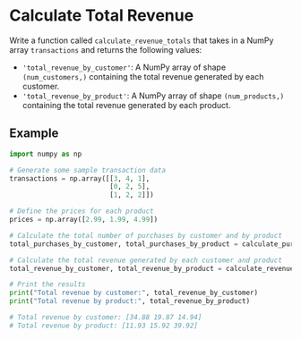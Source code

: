 # Calculate Total Revenue

Write a function called `calculate_revenue_totals` that takes in a NumPy array `transactions` and returns the following values:

- `'total_revenue_by_customer'`: A NumPy array of shape `(num_customers,)` containing the total revenue generated by each customer.
- `'total_revenue_by_product'`: A NumPy array of shape `(num_products,)` containing the total revenue generated by each product.

## Example

```python
import numpy as np

# Generate some sample transaction data
transactions = np.array([[3, 4, 1],
                         [0, 2, 5],
                         [1, 2, 2]])

# Define the prices for each product
prices = np.array([2.99, 1.99, 4.99])

# Calculate the total number of purchases by customer and by product
total_purchases_by_customer, total_purchases_by_product = calculate_purchase_totals(transactions)

# Calculate the total revenue generated by each customer and product
total_revenue_by_customer, total_revenue_by_product = calculate_revenue_totals(total_purchases_by_customer total_purchases_by_product, prices)

# Print the results
print("Total revenue by customer:", total_revenue_by_customer)
print("Total revenue by product:", total_revenue_by_product)

# Total revenue by customer: [34.88 19.87 14.94]
# Total revenue by product: [11.93 15.92 39.92]

```
